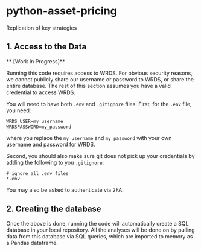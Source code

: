 # python-asset-pricing
Replication of key strategies




## 1. Access to the Data

** [Work in Progress]**

Running this code requires access to WRDS. For obvious security reasons, we cannot publicly share our username or password to WRDS, or share the entire database. The rest of this section assumes you have a valid credential to access WRDS.

You will need to have both `.env` and `.gitignore` files. First, for the `.env` file, you need:

```
WRDS_USER=my_username
WRDSPASSWORD=my_password
```

where you replace the `my_username` and `my_password` with your own username and password for WRDS.

Second, you should also make sure git does not pick up your credentials by adding the following to you `.gitignore`:

```
# ignore all .env files
*.env
```

You may also be asked to authenticate via 2FA.

## 2. Creating the database

Once the above is done, running the code will automatically create a SQL database in your local repository. All the analyses will be done on by pulling data from this database via SQL queries, which are imported to memory as a Pandas dataframe.




